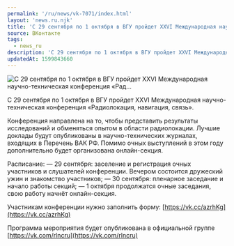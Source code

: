 ```yaml
---
permalink: '/ru/news/vk-7071/index.html'
layout: 'news.ru.njk'
title: 'С 29 сентября по 1 октября в ВГУ пройдет XXVI Международная научно-техническая конференция «Рад'
source: ВКонтакте
tags:
  - news_ru
description: 'С 29 сентября по 1 октября в ВГУ пройдет XXVI Международная научно-техническая конференция «Рад…'
updatedAt: 1599843660
---
```

![С 29 сентября по 1 октября в ВГУ пройдет XXVI Международная научно-техническая конференция «Рад…](https://sun9-68.userapi.com/impg/CckNNdb_637DET63Hr7AmtzPGmKA2bZjlXb3cw/Tle4w9-EaGk.jpg?size=598x314&quality=96&proxy=1&sign=75bbbf588feaba739d8ac6a2ed6b2364&c_uniq_tag=e68sKSay-9C84qZ0JW1BOiigx3oLdWhvH2RUMQPfZuA&type=album)

С 29 сентября по 1 октября в ВГУ пройдет XXVI Международная научно-техническая конференция «Радиолокация, навигация, связь».

Конференция направлена на то, чтобы представить результаты исследований и обменяться опытом в области радиолокации. Лучшие доклады будут опубликованы в научно-технических журналах, входящих в Перечень ВАК РФ. Помимо очных выступлений в этом году дополнительно будет организована онлайн-секция.

Расписание:
— 29 сентября: заселение и регистрация очных участников и слушателей конференции. Вечером состоится дружеский ужин и знакомство участников;
— 30 сентября: пленарное заседание и начало работы секций;
— 1 октября продолжатся очные заседания, свою работу начнёт онлайн-секция.

Участникам конференции нужно заполнить форму: [https://vk.cc/azrhKg](https://vk.cc/azrhKg)

Программа мероприятия будет опубликована в официальной группе [https://vk.com/rlncru](https://vk.com/rlncru)
